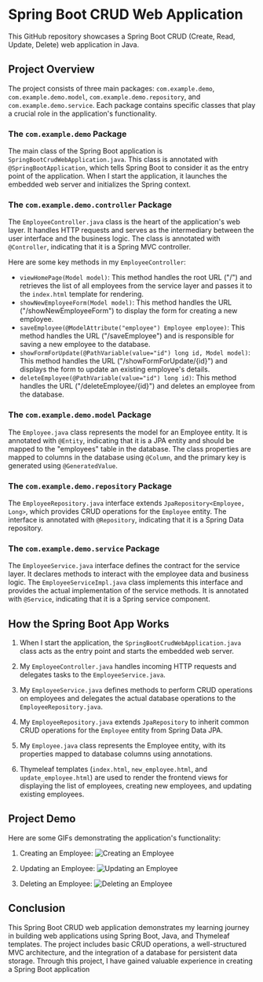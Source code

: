 # Spring Boot CRUD Web Application

This GitHub repository showcases a Spring Boot CRUD (Create, Read, Update, Delete) web application in Java.

## Project Overview

The project consists of three main packages: `com.example.demo`, `com.example.demo.model`, `com.example.demo.repository`, and `com.example.demo.service`. Each package contains specific classes that play a crucial role in the application's functionality.

### The `com.example.demo` Package

The main class of the Spring Boot application is `SpringBootCrudWebApplication.java`. This class is annotated with `@SpringBootApplication`, which tells Spring Boot to consider it as the entry point of the application. When I start the application, it launches the embedded web server and initializes the Spring context.

### The `com.example.demo.controller` Package

The `EmployeeController.java` class is the heart of the application's web layer. It handles HTTP requests and serves as the intermediary between the user interface and the business logic. The class is annotated with `@Controller`, indicating that it is a Spring MVC controller.

Here are some key methods in my `EmployeeController`:

- `viewHomePage(Model model)`: This method handles the root URL ("/") and retrieves the list of all employees from the service layer and passes it to the `index.html` template for rendering.
- `showNewEmployeeForm(Model model)`: This method handles the URL ("/showNewEmployeeForm") to display the form for creating a new employee.
- `saveEmployee(@ModelAttribute("employee") Employee employee)`: This method handles the URL ("/saveEmployee") and is responsible for saving a new employee to the database.
- `showFormForUpdate(@PathVariable(value="id") long id, Model model)`: This method handles the URL ("/showFormForUpdate/{id}") and displays the form to update an existing employee's details.
- `deleteEmployee(@PathVariable(value="id") long id)`: This method handles the URL ("/deleteEmployee/{id}") and deletes an employee from the database.

### The `com.example.demo.model` Package

The `Employee.java` class represents the model for an Employee entity. It is annotated with `@Entity`, indicating that it is a JPA entity and should be mapped to the "employees" table in the database. The class properties are mapped to columns in the database using `@Column`, and the primary key is generated using `@GeneratedValue`.

### The `com.example.demo.repository` Package

The `EmployeeRepository.java` interface extends `JpaRepository<Employee, Long>`, which provides CRUD operations for the `Employee` entity. The interface is annotated with `@Repository`, indicating that it is a Spring Data repository.

### The `com.example.demo.service` Package

The `EmployeeService.java` interface defines the contract for the service layer. It declares methods to interact with the employee data and business logic. The `EmployeeServiceImpl.java` class implements this interface and provides the actual implementation of the service methods. It is annotated with `@Service`, indicating that it is a Spring service component.

## How the Spring Boot App Works

1. When I start the application, the `SpringBootCrudWebApplication.java` class acts as the entry point and starts the embedded web server.

2. My `EmployeeController.java` handles incoming HTTP requests and delegates tasks to the `EmployeeService.java`.

3. My `EmployeeService.java` defines methods to perform CRUD operations on employees and delegates the actual database operations to the `EmployeeRepository.java`.

4. My `EmployeeRepository.java` extends `JpaRepository` to inherit common CRUD operations for the `Employee` entity from Spring Data JPA.

5. My `Employee.java` class represents the Employee entity, with its properties mapped to database columns using annotations.

6. Thymeleaf templates (`index.html`, `new_employee.html`, and `update_employee.html`) are used to render the frontend views for displaying the list of employees, creating new employees, and updating existing employees.

## Project Demo

Here are some GIFs demonstrating the application's functionality:

1. Creating an Employee:
   ![Creating an Employee](https://i.gyazo.com/1751e4a27ed6c130e93b0fcae52e6189.gif)

2. Updating an Employee:
   ![Updating an Employee](https://i.gyazo.com/c921d6d42f58cfd121074b4b786220ff.gif)

3. Deleting an Employee:
   ![Deleting an Employee](https://i.gyazo.com/a222fa8a0e6c25f9c058054cb0b0fe83.gif)

## Conclusion

This Spring Boot CRUD web application demonstrates my learning journey in building web applications using Spring Boot, Java, and Thymeleaf templates. The project includes basic CRUD operations, a well-structured MVC architecture, and the integration of a database for persistent data storage. Through this project, I have gained valuable experience in creating a Spring Boot application
